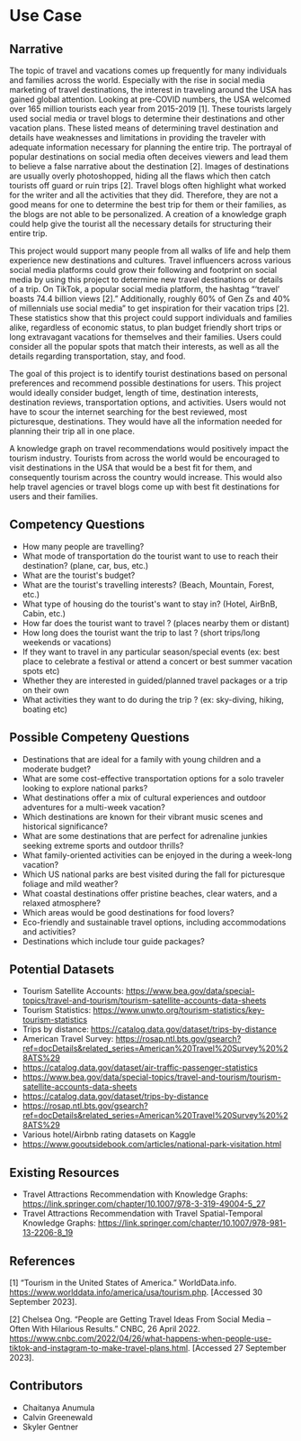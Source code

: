 # Use Case
## Narrative
The topic of travel and vacations comes up frequently for many individuals and families across the world. Especially with the rise in social media marketing of travel destinations, the interest in traveling around the USA has gained global attention. Looking at pre-COVID numbers, the USA welcomed over 165 million tourists each year from 2015-2019 [1]. These tourists largely used social media or travel blogs to determine their destinations and other vacation plans. These listed means of determining travel destination and details have weaknesses and limitations in providing the traveler with adequate information necessary for planning the entire trip. The portrayal of popular destinations on social media often deceives viewers and lead them to believe a false narrative about the destination [2]. Images of destinations are usually overly photoshopped, hiding all the flaws which then catch tourists off guard or ruin trips [2]. Travel blogs often highlight what worked for the writer and all the activities that they did. Therefore, they are not a good means for one to determine the best trip for them or their families, as the blogs are not able to be personalized. A creation of a knowledge graph could help give the tourist all the necessary details for structuring their entire trip. 
	
 This project would support many people from all walks of life and help them experience new destinations and cultures. Travel influencers across various social media platforms could grow their following and footprint on social media by using this project to determine new travel destinations or details of a trip. On TikTok, a popular social media platform, the hashtag “‘travel’ boasts 74.4 billion views [2].” Additionally, roughly 60% of Gen Zs and 40% of millennials use social media” to get inspiration for their vacation trips [2]. These statistics show that this project could support individuals and families alike, regardless of economic status, to plan budget friendly short trips or long extravagant vacations for themselves and their families. Users could consider all the popular spots that match their interests, as well as all the details regarding transportation, stay, and food. 
	
 The goal of this project is to identify tourist destinations based on personal preferences and recommend possible destinations for users. This project would ideally consider budget, length of time, destination interests, destination reviews, transportation options, and activities. Users would not have to scour the internet searching for the best reviewed, most picturesque, destinations. They would have all the information needed for planning their trip all in one place. 
	
  A knowledge graph on travel recommendations would positively impact the tourism industry. Tourists from across the world would be encouraged to visit destinations in the USA that would be a best fit for them, and consequently tourism across the country would increase. This would also help travel agencies or travel blogs come up with best fit destinations for users and their families.  


## Competency Questions
* How many people are travelling?
* What mode of transportation do the tourist want to use to reach their destination? (plane, car, bus, etc.)
* What are the tourist's budget?
* What are the tourist's travelling interests? (Beach, Mountain, Forest, etc.)
* What type of housing do the tourist's want to stay in? (Hotel, AirBnB, Cabin, etc.)
* How far does the tourist want to travel ? (places nearby them or distant)
* How long does the tourist want the trip to last ? (short trips/long weekends or vacations)
* If they want to travel in any particular season/special events (ex: best place to celebrate a festival or attend a concert or best summer vacation spots etc)
* Whether they are interested in guided/planned travel packages or a trip on their own
* What activities they want to do during the trip ? (ex: sky-diving, hiking, boating etc)

## Possible Competeny Questions
* Destinations that are ideal for a family with young children and a moderate budget?
* What are some cost-effective transportation options for a solo traveler looking to explore national parks?
* What destinations offer a mix of cultural experiences and outdoor adventures for a multi-week vacation?
* Which destinations are known for their vibrant music scenes and historical significance?
* What are some destinations that are perfect for adrenaline junkies seeking extreme sports and outdoor thrills?
* What family-oriented activities can be enjoyed in the during a week-long vacation?
* Which US national parks are best visited during the fall for picturesque foliage and mild weather?
* What coastal destinations offer pristine beaches, clear waters, and a relaxed atmosphere?
* Which areas would be good destinations for food lovers?
* Eco-friendly and sustainable travel options, including accommodations and activities?
* Destinations which include tour guide packages?

## Potential Datasets
* Tourism Satellite Accounts: https://www.bea.gov/data/special-topics/travel-and-tourism/tourism-satellite-accounts-data-sheets
* Tourism Statistics: https://www.unwto.org/tourism-statistics/key-tourism-statistics
* Trips by distance: https://catalog.data.gov/dataset/trips-by-distance
* American Travel Survey: https://rosap.ntl.bts.gov/gsearch?ref=docDetails&related_series=American%20Travel%20Survey%20%28ATS%29
* https://catalog.data.gov/dataset/air-traffic-passenger-statistics
* https://www.bea.gov/data/special-topics/travel-and-tourism/tourism-satellite-accounts-data-sheets
* https://catalog.data.gov/dataset/trips-by-distance
* https://rosap.ntl.bts.gov/gsearch?ref=docDetails&related_series=American%20Travel%20Survey%20%28ATS%29
* Various hotel/Airbnb rating datasets on Kaggle
* https://www.gooutsidebook.com/articles/national-park-visitation.html


## Existing Resources
* Travel Attractions Recommendation with Knowledge Graphs: https://link.springer.com/chapter/10.1007/978-3-319-49004-5_27
* Travel Attractions Recommendation with Travel Spatial-Temporal Knowledge Graphs: https://link.springer.com/chapter/10.1007/978-981-13-2206-8_19

## References
[1] “Tourism in the United States of America.” WorldData.info.  https://www.worlddata.info/america/usa/tourism.php. [Accessed 30 September 2023]. 

[2] Chelsea Ong. “People are Getting Travel Ideas From Social Media – Often With Hilarious Results.” CNBC, 26 April 2022. https://www.cnbc.com/2022/04/26/what-happens-when-people-use-tiktok-and-instagram-to-make-travel-plans.html. [Accessed 27 September 2023]. 


## Contributors
* Chaitanya Anumula
* Calvin Greenewald
* Skyler Gentner

